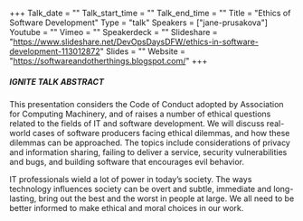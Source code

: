+++
Talk_date = ""
Talk_start_time = ""
Talk_end_time = ""
Title = "Ethics of Software Development"
Type = "talk"
Speakers = ["jane-prusakova"]
Youtube = ""
Vimeo = ""
Speakerdeck = ""
Slideshare = "https://www.slideshare.net/DevOpsDaysDFW/ethics-in-software-development-113012872"
Slides = ""
Website = "https://softwareandotherthings.blogspot.com/"
+++

##### IGNITE TALK ABSTRACT

This presentation considers the Code of Conduct adopted by Association for Computing Machinery, and of raises a number of ethical questions related to the fields of IT and software development. We will discuss real-world cases of software producers facing ethical dilemmas, and how these dilemmas can be approached. The topics include considerations of privacy and information sharing, failing to deliver a service, security vulnerabilities and bugs, and building software that encourages evil behavior.

IT professionals wield a lot of power in today’s society. The ways technology influences society can be overt and subtle, immediate and long-lasting, bring out the best and the worst in people at large. We all need to be better informed to make ethical and moral choices in our work.